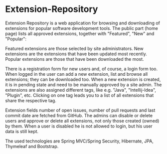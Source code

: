 # Extension-Repository
Extension Repository is a web application for browsing and downloading of extensions for popular software development tools.
The public part (home page) lists all approved extensions, together with "Featured", "New" and "Popular":

Featured extensions are those selected by site administrators.
New extensions are the extensions that have been updated most recently.
Popular extensions are those that have been downloaded the most.

There is a registration form for new users and, of course, a login form too.
When logged in the user can add a new extension, list and browse all extensions; they can be downloaded too.
When a new extension is created, it is in pending state and need to be manually approved by a site admin.
The extensions are also assigned different tags, like e.g. "Java", "Intellij-Idea", "Plugin", etc.
Clicking on one tag leads you to a list of all extensions that share the respective tag.

Extension fields number of open issues, number of pull requests and last commit date are fetched from GitHub. 
The admins can disable or delete users and approve or delete all extensions, not only those created (owned) by them.
When a user is disabled he is not allowed to login, but his user data is still kept.

The used technologies are Spring MVC/Spring Security, Hibernate, JPA, Thymeleaf and Bootstrap.
